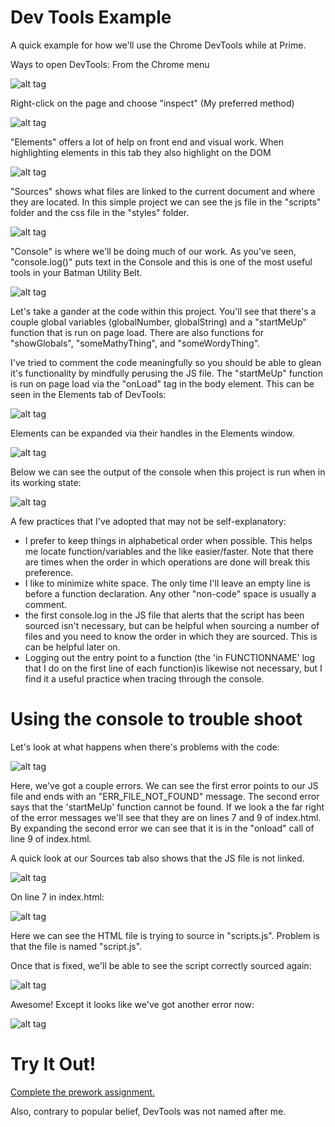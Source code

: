 Dev Tools Example
=================

A quick example for how we'll use the Chrome DevTools while at Prime.

Ways to open DevTools:
From the Chrome menu

![alt tag](pics/00openFromMenu.png)

Right-click on the page and choose "inspect" (My preferred method)

![alt tag](pics/01openFromRtClick.png)

"Elements" offers a lot of help on front end and visual work. When highlighting elements in this tab they also highlight on the DOM

![alt tag](pics/02elements.png)

"Sources" shows what files are linked to the current document and where they are located. In this simple project we can see the js file in the "scripts" folder and the css file in the "styles" folder.

![alt tag](pics/03sources.png)

"Console" is where we'll be doing much of our work. As you've seen, "console.log()" puts text in the Console and this is one of the most useful tools in your Batman Utility Belt.

![alt tag](pics/04console.png)

Let's take a gander at the code within this project. You'll see that there's a couple global variables (globalNumber, globalString) and a "startMeUp" function that is run on page load. There are also functions for "showGlobals", "someMathyThing", and "someWordyThing".

I've tried to comment the code meaningfully so you should be able to glean it's functionality by mindfully perusing the JS file. The "startMeUp" function is run on page load via the "onLoad" tag in the body element. This can be seen in the Elements tab of DevTools:

![alt tag](pics/05onLoad.png)

Elements can be expanded via their handles in the Elements window.

![alt tag](pics/06elementExpand.png)

Below we can see the output of the console when this project is run when in its working state:

![alt tag](pics/07consoleOutput.png)

A few practices that I've adopted that may not be self-explanatory:
* I prefer to keep things in alphabetical order when possible. This helps me locate function/variables and the like easier/faster. Note that there are times when the order in which operations are done will break this preference.
* I like to minimize white space. The only time I'll leave an empty line is before a function declaration. Any other "non-code" space is usually a comment.
* the first console.log in the JS file that alerts that the script has been sourced isn't necessary, but can be helpful when sourcing a number of files and you need to know the order in which they are sourced. This is can be helpful later on.
* Logging out the entry point to a function (the 'in FUNCTIONNAME' log that I do on the first line of each function)is likewise not necessary, but I find it a useful practice when tracing through the console.

Using the console to trouble shoot
==================================
Let's look at what happens when there's problems with the code:

![alt tag](pics/08errors.png)

Here, we've got a couple errors. We can see the first error points to our JS file and ends with an "ERR_FILE_NOT_FOUND" message. The second error says that the 'startMeUp' function cannot be found.
If we look a the far right of the error messages we'll see that they are on lines 7 and 9 of index.html. By expanding the second error we can see that it is in the "onload" call of line 9 of index.html.

A quick look at our Sources tab also shows that the JS file is not linked.

![alt tag](pics/09sourceMissing.png)

On line 7 in index.html:

![alt tag](pics/10errorLine.png)

Here we can see the HTML file is trying to source in "scripts.js". Problem is that the file is named "script.js".

Once that is fixed, we'll be able to see the script correctly sourced again:

![alt tag](pics/11sourceCorrected.png)

Awesome! Except it looks like we've got another error now:

![alt tag](pics/12newError.png)

Try It Out!
===========
[Complete the prework assignment.](http://www.primeacademy.io/student/assignments)

Also, contrary to popular belief, DevTools was not named after me.
